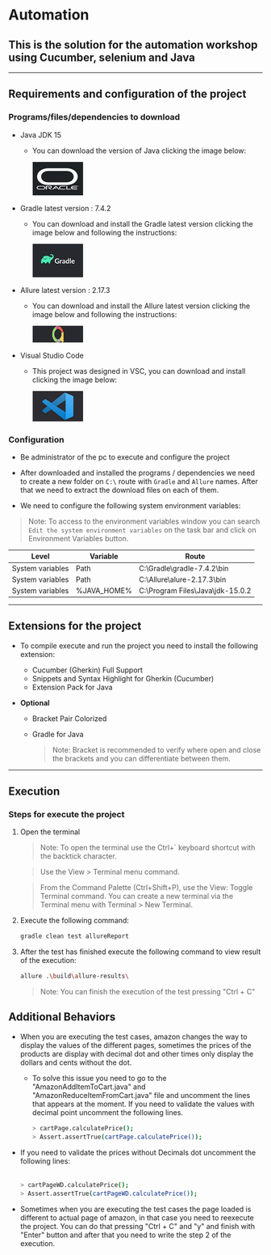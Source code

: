 # Automation

## This is the solution for the automation workshop using Cucumber, selenium and Java

---

## Requirements and configuration of the project

### Programs/files/dependencies to download

- Java JDK 15
  - You can download the version of Java clicking the image below:
  
    [![Oracle_Logo](img/Oracle_Logo.png)](https://www.oracle.com/java/technologies/javase/jdk15-archive-downloads.html)

- Gradle latest version : 7.4.2
  - You can download and install the Gradle latest version clicking the image below and following the instructions:
  
    [![Gradle_Logo](img/Gradle_logo.jpg)](https://gradle.org/install/)
- Allure latest version : 2.17.3
  - You can download and install the Allure latest version clicking the image below and following the instructions:
  
    [![Allure_Logo](img/Allure_Logo.png)](https://docs.qameta.io/allure/#_manual_installation)

- Visual Studio Code
  - This project was designed in VSC, you can download and install clicking the image below:

    [![VSC_Logo](img/VSC_Logo.png)](https://docs.qameta.io/allure/#_manual_installation)

### Configuration

- Be administrator of the pc to execute and configure the project

- After downloaded and installed the programs / dependencies we need to create a new folder on `C:\` route with `Gradle` and `Allure` names. After that we need to extract the download files on each of them.

- We need to configure the following system environment variables:
  
 > Note: To access to the environment variables window you can search `Edit the system environment variables` on the task bar and click on Environment Variables button.

| Level | Variable | Route |
| -------- | -------- | ----- |
| System variables | Path | C:\Gradle\gradle-7.4.2\bin|
| System variables | Path | C:\Allure\alure-2.17.3\bin|
| System variables | %JAVA_HOME% | C:\Program Files\Java\jdk-15.0.2|

---

## Extensions for the project

- To compile execute and run the project you need to install the following extension:

  - Cucumber (Gherkin) Full Support
  - Snippets and Syntax Highlight for Gherkin (Cucumber)
  - Extension Pack for Java

- **Optional**

  - Bracket Pair Colorized
  - Gradle for Java

    > Note: Bracket is recommended to verify where open and close the brackets and you can differentiate between them.

---

## Execution

### Steps for execute the project

1. Open the terminal

    >Note: To open the terminal use the Ctrl+` keyboard shortcut with the backtick character.

    >Use the View > Terminal menu command.

    >From the Command Palette (Ctrl+Shift+P), use the View: Toggle Terminal command.
    >You can create a new terminal via the Terminal menu with Terminal > New Terminal.

2. Execute the following command:

    ```sh
    gradle clean test allureReport
    ```

3. After the test has finished execute the following command to view result of the execution:

    ```sh
    allure .\build\allure-results\
    ```

    >Note: You can finish the execution of the test pressing "Ctrl + C"

## Additional Behaviors

- When you are executing the test cases, amazon changes the way to display the values of the different pages, sometimes the prices of the products are display with decimal dot and other times only display the dollars and  cents without the dot.
  
  - To solve this issue you need to go to the "AmazonAddItemToCart.java" and "AmazonReduceItemFromCart.java" file and uncomment the lines that appears at the moment. If you need to validate the values with decimal point uncomment the following lines.

    ```sh
    > cartPage.calculatePrice();
    > Assert.assertTrue(cartPage.calculatePrice());
    ```

- If you need to validate the prices without Decimals dot uncomment the following lines:

    ```sh
    
    > cartPageWD.calculatePrice();
    > Assert.assertTrue(cartPageWD.calculatePrice());
    ```

- Sometimes when you are executing the test cases the page loaded is different to actual page of amazon, in that case you need to reexecute the project. You can do that pressing "Ctrl + C" and "y" and finish with "Enter" button and after that you need to write the step 2 of the execution.
